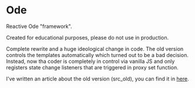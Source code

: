 # Ode
Reactive Ode "framework". 

Created for educational purposes, please do not use in production.

Complete rewrite and a huge ideological change in code. The old version controls the templates automatically which turned out to be a bad decision. Instead, now tha coder is completely in control via vanilla JS and only registers state change listeners that are triggered in proxy set function.

I've written an article about the old version (src_old), you can find it in [here](http://localhost/Blog/?article=reactive-javascript).